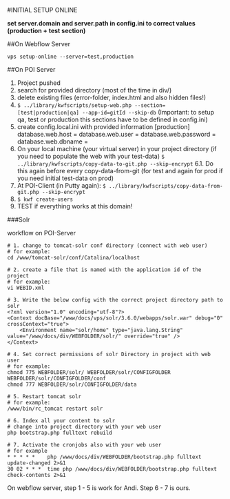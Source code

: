 #INITIAL SETUP ONLINE

**set server.domain and server.path in config.ini to correct values (production + test section)**

##On Webflow Server

    vps setup-online --server=test,production


##On POI Server

1. Project pushed
2. search for provided directory (most of the time in div/)
3. delete existing files (error-folder, index.html and also hidden files!)
4. `$ ../library/kwfscripts/setup-web.php --section=[test|production|qa] --app-id=gitId --skip-db`
(Important: to setup qa, test or production this sections have to be defined in config.ini)
5. create config.local.ini with provided information
    [production]
    database.web.host =
    database.web.user =
    database.web.password =
    database.web.dbname =
6. On your local machine (your virtual server) in your project directory (if you need to populate the web with your test-data)
    `$ ../library/kwfscripts/copy-data-to-git.php --skip-encrypt`
    6.1. Do this again before every copy-data-from-git (for test and again for prod if you need initial test-data on prod)
7. At POI-Client (in Putty again):
    `$ ../library/kwfscripts/copy-data-from-git.php --skip-encrypt`
8. `$ kwf create-users`
9. TEST if everything works at this domain!


###Solr

workflow on POI-Server

    # 1. change to tomcat-solr conf directory (connect with web user)
    # for example:
    cd /www/tomcat-solr/conf/Catalina/localhost

    # 2. create a file that is named with the application id of the project
    # for example:
    vi WEBID.xml

    # 3. Write the below config with the correct project directory path to solr
    <?xml version="1.0" encoding="utf-8"?>
    <Context docBase="/www/docs/vps/solr/3.6.0/webapps/solr.war" debug="0" crossContext="true">
        <Environment name="solr/home" type="java.lang.String" value="/www/docs/div/WEBFOLDER/solr/" override="true" />
    </Context>

    # 4. Set correct permissions of solr Directory in project with web user
    # for example:
    chmod 775 WEBFOLDER/solr/ WEBFOLDER/solr/CONFIGFOLDER WEBFOLDER/solr/CONFIGFOLDER/conf
    chmod 777 WEBFOLDER/solr/CONFIGFOLDER/data

    # 5. Restart tomcat solr
    # for example:
    /www/bin/rc_tomcat restart solr

    # 6. Index all your content to solr
    # change into project directory with your web user
    php bootstrap.php fulltext rebuild

    # 7. Activate the cronjobs also with your web user
    # for example
    * * * * *    php /www/docs/div/WEBFOLDER/bootstrap.php fulltext update-changed 2>&1
    30 02 * * *  time php /www/docs/div/WEBFOLDER/bootstrap.php fulltext check-contents 2>&1


On webflow server, step 1 - 5 is work for Andi. Step 6 - 7 is ours.
